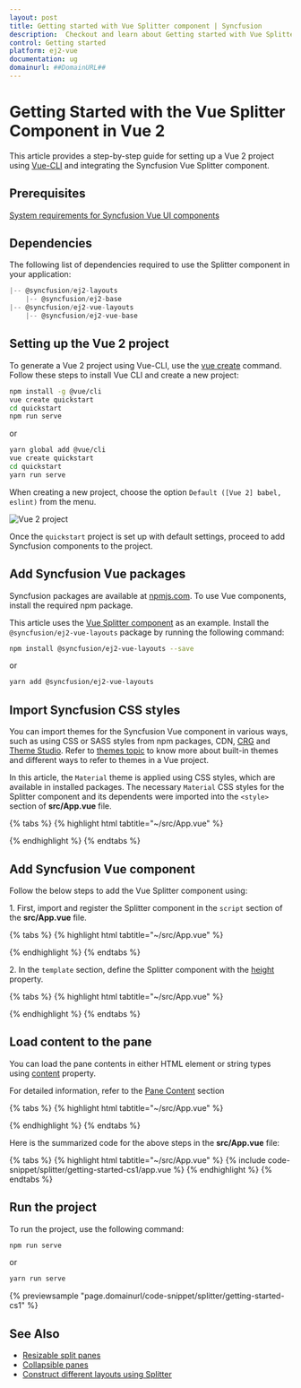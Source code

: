 ```yaml
---
layout: post
title: Getting started with Vue Splitter component | Syncfusion
description:  Checkout and learn about Getting started with Vue Splitter component of Syncfusion Essential JS 2 and more details.
control: Getting started 
platform: ej2-vue
documentation: ug
domainurl: ##DomainURL##
---
```


# Getting Started with the Vue Splitter Component in Vue 2

This article provides a step-by-step guide for setting up a Vue 2 project using [Vue-CLI](https://cli.vuejs.org/) and integrating the Syncfusion Vue Splitter component.

## Prerequisites

[System requirements for Syncfusion Vue UI components](https://ej2.syncfusion.com/vue/documentation/system-requirements/)

## Dependencies

The following list of dependencies required to use the Splitter component in your application:

```js
|-- @syncfusion/ej2-layouts
    |-- @syncfusion/ej2-base
|-- @syncfusion/ej2-vue-layouts
    |-- @syncfusion/ej2-vue-base

```

## Setting up the Vue 2 project

To generate a Vue 2 project using Vue-CLI, use the [vue create](https://cli.vuejs.org/#getting-started) command. Follow these steps to install Vue CLI and create a new project:

```bash
npm install -g @vue/cli
vue create quickstart
cd quickstart
npm run serve
```

or

```bash
yarn global add @vue/cli
vue create quickstart
cd quickstart
yarn run serve
```

When creating a new project, choose the option `Default ([Vue 2] babel, eslint)` from the menu.

![Vue 2 project](../appearance/images/vue2-terminal.png)

Once the `quickstart` project is set up with default settings, proceed to add Syncfusion components to the project.

## Add Syncfusion Vue packages

Syncfusion packages are available at [npmjs.com](https://www.npmjs.com/search?q=ej2-vue). To use Vue components, install the required npm package.

This article uses the [Vue Splitter component](https://www.syncfusion.com/vue-components/vue-splitter) as an example. Install the `@syncfusion/ej2-vue-layouts` package by running the following command:

```bash
npm install @syncfusion/ej2-vue-layouts --save
```
or

```bash
yarn add @syncfusion/ej2-vue-layouts
```

## Import Syncfusion CSS styles

You can import themes for the Syncfusion Vue component in various ways, such as using CSS or SASS styles from npm packages, CDN, [CRG](https://ej2.syncfusion.com/javascript/documentation/common/custom-resource-generator/) and [Theme Studio](https://ej2.syncfusion.com/vue/documentation/appearance/theme-studio/). Refer to [themes topic](https://ej2.syncfusion.com/vue/documentation/appearance/theme/) to know more about built-in themes and different ways to refer to themes in a Vue project.

In this article, the `Material` theme is applied using CSS styles, which are available in installed packages. The necessary `Material` CSS styles for the Splitter component and its dependents were imported into the `<style>` section of **src/App.vue** file.

{% tabs %}
{% highlight html tabtitle="~/src/App.vue" %}

<style>
@import '../node_modules/@syncfusion/ej2-base/styles/material.css';
@import '../node_modules/@syncfusion/ej2-vue-layouts/styles/material.css';
</style>

{% endhighlight %}
{% endtabs %}

## Add Syncfusion Vue component

Follow the below steps to add the Vue Splitter component using:

1\. First, import and register the Splitter component in the `script` section of the **src/App.vue** file.

{% tabs %}
{% highlight html tabtitle="~/src/App.vue" %}

<script>
import { SplitterComponent, PanesDirective, PaneDirective } from '@syncfusion/ej2-vue-layouts';

export default {
  components: {
    'ejs-splitter': SplitterComponent,
    'e-pane': PaneDirective,
    'e-panes': PanesDirective
  }
}
</script>

{% endhighlight %}
{% endtabs %}

2\. In the `template` section, define the Splitter component with the [height](https://ej2.syncfusion.com/vue/documentation/api/splitter#height) property.

{% tabs %}
{% highlight html tabtitle="~/src/App.vue" %}

<template>
<div id="app" class="col-lg-12 control-section default-splitter">
    <ejs-splitter id='default-splitter' height='250px'>
        <e-panes>
            <e-pane></e-pane>
            <e-pane></e-pane>
        </e-panes>
    </ejs-splitter>
</div>
</template>

{% endhighlight %}
{% endtabs %}

## Load content to the pane

You can load the pane contents in either HTML element or string types using [content](https://ej2.syncfusion.com/vue/documentation/api/splitter/#content) property.

For detailed information, refer to the [Pane Content](./pane-content/) section

{% tabs %}
{% highlight html tabtitle="~/src/App.vue" %}

<template>
<div id="app" class="col-lg-12 control-section default-splitter">
    <ejs-splitter id='default-splitter' height='250px'>
        <e-panes>
            <e-pane content='Left Pane'></e-pane>
            <e-pane content='Middle Pane'></e-pane>
            <e-pane content='Right Pane'></e-pane>
        </e-panes>
    </ejs-splitter>
</div>
</template>
<script>
import { SplitterComponent, PanesDirective, PaneDirective } from '@syncfusion/ej2-vue-layouts';
export default {
  components: {
    'ejs-splitter': SplitterComponent,
    'e-pane': PaneDirective,
    'e-panes': PanesDirective
  },
  name: 'app',
    data () {
    return { }
  }
}
</script>

{% endhighlight %}
{% endtabs %}

Here is the summarized code for the above steps in the **src/App.vue** file:

{% tabs %}
{% highlight html tabtitle="~/src/App.vue" %}
{% include code-snippet/splitter/getting-started-cs1/app.vue %}
{% endhighlight %}
{% endtabs %}

## Run the project

To run the project, use the following command:

```bash
npm run serve
```

or

```bash
yarn run serve
```
        
{% previewsample "page.domainurl/code-snippet/splitter/getting-started-cs1" %}

## See Also

* [Resizable split panes](./resizing/)
* [Collapsible panes](./expand-collapse/)
* [Construct different layouts using Splitter](./different-layouts/)